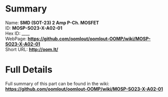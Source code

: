 
Summary
=================
  
Name: __SMD (SOT-23) 2 Amp P-Ch. MOSFET__    
ID: __MOSP-SO23-X-A02-01__   
Hex ID: ____   
WebPage: __https://github.com/oomlout/oomlout-OOMP/wiki/MOSP-SO23-X-A02-01__   
Short URL: __http://oom.lt/__   

Full Details
==========================
Full summary of this part can be found in the wiki:   
__https://github.com/oomlout/oomlout-OOMP/wiki/MOSP-SO23-X-A02-01__    

